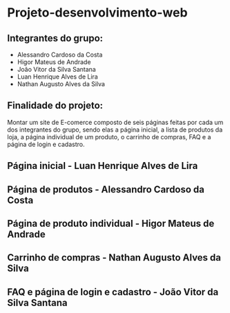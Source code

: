 # Projeto-desenvolvimento-web

## Integrantes do grupo:
* Alessandro Cardoso da Costa
* Higor Mateus de Andrade
* João Vitor da Silva Santana
* Luan Henrique Alves de Lira
* Nathan Augusto Alves da Silva

## Finalidade do projeto:
Montar um site de E-comerce composto de seis páginas feitas por cada um dos integrantes do grupo, sendo elas a página inicial, a lista de produtos da loja, a página individual de um produto, o carrinho de compras, FAQ e a página de login e cadastro.

## Página inicial - Luan Henrique Alves de Lira


## Página de produtos - Alessandro Cardoso da Costa


## Página de produto individual - Higor Mateus de Andrade


## Carrinho de compras - Nathan Augusto Alves da Silva


## FAQ e página de login e cadastro - João Vitor da Silva Santana